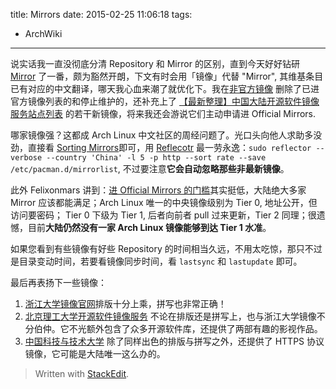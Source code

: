 title: Mirrors
date: 2015-02-25 11:06:18
tags:
- ArchWiki
---

说实话我一直没彻底分清 Repository 和 Mirror 的区别，直到今天好好钻研 [Mirror](https://wiki.archlinux.org/index.php/Mirrors) 了一番，颇为豁然开朗，下文有时会用「镜像」代替 "Mirror", 其维基条目已有对应的中文翻译，哪天我心血来潮了就优化下。我在[非官方镜像](https://wiki.archlinux.org/index.php/Mirrors#China) 删除了已进官方镜像列表的和停止维护的，还补充上了 [【最新整理】中国大陆开源软件镜像服务站点列表](http://code.csdn.net/news/2823301) 的若干新镜像，将来我还会游说它们主动申请进 Official Mirrors.

哪家镜像强？这都成 Arch Linux 中文社区的周经问题了。光口头向他人求助多没劲，直接看 [Sorting Mirrors](https://wiki.archlinux.org/index.php/Mirrors#Sorting_mirrors)即可，用 [Reflecotr](https://wiki.archlinux.org/index.php/Reflector) 最一劳永逸：`sudo reflector --verbose --country 'China' -l 5 -p http --sort rate --save /etc/pacman.d/mirrorlist`, 不过要注意**它会自动忽略那些非最新镜像**。

此外 Felixonmars 讲到：[进 Official Mirrors 的门槛](https://wiki.archlinux.org/index.php/DeveloperWiki:NewMirrors)其实挺低，大陆绝大多家 Mirror 应该都能满足；Arch Linux 唯一的中央镜像级别为 Tier 0, 地址公开，但访问要密码； Tier 0 下级为 Tier 1, 后者向前者 pull 过来更新，Tier 2 同理；很遗憾，目前**大陆仍然没有一家 Arch Linux 镜像能够到达 Tier 1 水准**。

如果您看到有些镜像有好些 Repository 的时间相当久远，不用太吃惊，那只不过是目录变动时间，若要看镜像同步时间，看 `lastsync` 和 `lastupdate` 即可。

最后再表扬下一些镜像：

1. [浙江大学镜像官网](http://mirrors.zju.edu.cn/)排版十分上乘，拼写也非常正确！
2. [北京理工大学开源软件镜像服务](http://mirror.bit.edu.cn/web/) 不论在排版还是拼写上，也与浙江大学镜像不分伯仲。它不光额外包含了众多开源软件库，还提供了两部有趣的影视作品。
3. [中国科技与技术大学](https://mirrors.ustc.edu.cn/) 除了同样出色的排版与拼写之外，还提供了 HTTPS 协议镜像，它可能是大陆唯一这么办的。


> Written with [StackEdit](https://stackedit.io/).
